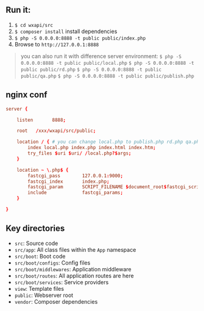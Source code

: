 ## Run it:

1. `$ cd wxapi/src`
2. `$ composer install` install dependencies
3. `$ php -S 0.0.0.0:8888 -t public public/index.php`
4. Browse to `http://127.0.0.1:8888`

> you can also run it with difference server environment:
> `$ php -S 0.0.0.0:8888 -t public public/local.php`
> `$ php -S 0.0.0.0:8888 -t public public/rd.php`
> `$ php -S 0.0.0.0:8888 -t public public/qa.php`
> `$ php -S 0.0.0.0:8888 -t public public/publish.php`

## nginx conf

```conf
server {

    listen       8888;

    root   /xxx/wxapi/src/public;

    location / { # you can change local.php to publish.php rd.php qa.php or else
        index local.php index.php index.html index.htm;
        try_files $uri $uri/ /local.php?$args;
    }

    location ~ \.php$ {
        fastcgi_pass        127.0.0.1:9000;
        fastcgi_index       index.php;
        fastcgi_param       SCRIPT_FILENAME $document_root$fastcgi_script_name;
        include             fastcgi_params;
    }

}

```

## Key directories

* `src`: Source code
* `src/app`: All class files within the `App` namespace
* `src/boot`: Boot code
* `src/boot/configs`: Config files
* `src/boot/middlewares`: Application middleware
* `src/boot/routes`: All application routes are here
* `src/boot/services`: Service providers
* `view`: Template files
* `public`: Webserver root
* `vendor`: Composer dependencies

